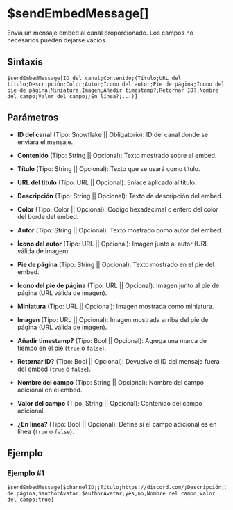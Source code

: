 
# $sendEmbedMessage[]

Envía un mensaje embed al canal proporcionado. Los campos no necesarios pueden dejarse vacíos.  

## Sintaxis  
```  
$sendEmbedMessage[ID del canal;Contenido;(Título;URL del título;Descripción;Color;Autor;Ícono del autor;Pie de página;Ícono del pie de página;Miniatura;Imagen;Añadir timestamp?;Retornar ID?;Nombre del campo;Valor del campo;¿En línea?;...)]
```  

## Parámetros  

- **ID del canal** (Tipo: Snowflake || Obligatorio): ID del canal donde se enviará el mensaje.  

- **Contenido** (Tipo: String || Opcional): Texto mostrado sobre el embed.  

- **Título** (Tipo: String || Opcional): Texto que se usará como título.  

- **URL del título** (Tipo: URL || Opcional): Enlace aplicado al título.  

- **Descripción** (Tipo: String || Opcional): Texto de descripción del embed.  

- **Color** (Tipo: Color || Opcional): Código hexadecimal o entero del color del borde del embed.  

- **Autor** (Tipo: String || Opcional): Texto mostrado como autor del embed.  

- **Ícono del autor** (Tipo: URL || Opcional): Imagen junto al autor (URL válida de imagen).  

- **Pie de página** (Tipo: String || Opcional): Texto mostrado en el pie del embed.  

- **Ícono del pie de página** (Tipo: URL || Opcional): Imagen junto al pie de página (URL válida de imagen).  

- **Miniatura** (Tipo: URL || Opcional): Imagen mostrada como miniatura.  

- **Imagen** (Tipo: URL || Opcional): Imagen mostrada arriba del pie de página (URL válida de imagen).  

- **Añadir timestamp?** (Tipo: Bool || Opcional): Agrega una marca de tiempo en el pie (`true` o `false`).  

- **Retornar ID?** (Tipo: Bool || Opcional): Devuelve el ID del mensaje fuera del embed (`true` o `false`).  

- **Nombre del campo** (Tipo: String || Opcional): Nombre del campo adicional en el embed.  

- **Valor del campo** (Tipo: String || Opcional): Contenido del campo adicional.  

- **¿En línea?** (Tipo: Bool || Opcional): Define si el campo adicional es en línea (`true` o `false`).  

## Ejemplo  

### Ejemplo #1  
```plaintext
$sendEmbedMessage[$channelID;;Título;https://discord.com/;Descripción;000000;Autor;$authorAvatar;Pie de página;$authorAvatar;$authorAvatar;yes;no;Nombre del campo;Valor del campo;true]
```
